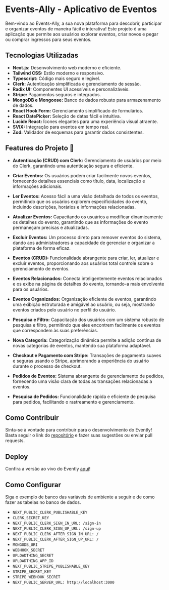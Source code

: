 # Events-Ally - Aplicativo de Eventos

Bem-vindo ao Events-Ally, a sua nova plataforma para descobrir, participar e organizar eventos de maneira fácil e interativa! Este projeto é uma aplicação que permite aos usuários explorar eventos, criar novos e pegar ou comprar ingressos para seus eventos.

## Tecnologias Utilizadas

- **Next.js:** Desenvolvimento web moderno e eficiente.
- **Tailwind CSS:** Estilo moderno e responsivo.
- **Typescript:** Código mais seguro e legível.
- **Clerk:** Autenticação simplificada e gerenciamento de sessão.
- **Radix UI:** Componentes UI acessíveis e personalizáveis.
- **Stripe:** Pagamentos seguros e integrados.
- **MongoDB e Mongoose:** Banco de dados robusto para armazenamento de dados.
- **React Hook Form:** Gerenciamento simplificado de formulários.
- **React DatePicker:** Seleção de datas fácil e intuitiva.
- **Lucide React:** Ícones elegantes para uma experiência visual atraente.
- **SVIX:** Integração para eventos em tempo real.
- **Zod:** Validador de esquemas para garantir dados consistentes.

## Features do Projeto 🦉

- **Autenticação (CRUD) com Clerk:** Gerenciamento de usuários por meio do Clerk, garantindo uma autenticação segura e eficiente.

- **Criar Eventos:** Os usuários podem criar facilmente novos eventos, fornecendo detalhes essenciais como título, data, localização e informações adicionais.

- **Ler Eventos:** Acesso fácil a uma visão detalhada de todos os eventos, permitindo que os usuários explorem especificidades do evento, incluindo descrições, horários e informações relacionadas.

- **Atualizar Eventos:** Capacitando os usuários a modificar dinamicamente os detalhes do evento, garantindo que as informações do evento permaneçam precisas e atualizadas.

- **Excluir Eventos:** Um processo direto para remover eventos do sistema, dando aos administradores a capacidade de gerenciar e organizar a plataforma de forma eficaz.

- **Eventos (CRUD):** Funcionalidade abrangente para criar, ler, atualizar e excluir eventos, proporcionando aos usuários total controle sobre o gerenciamento de eventos.

- **Eventos Relacionados:** Conecta inteligentemente eventos relacionados e os exibe na página de detalhes do evento, tornando-a mais envolvente para os usuários.

- **Eventos Organizados:** Organização eficiente de eventos, garantindo uma exibição estruturada e amigável ao usuário, ou seja, mostrando eventos criados pelo usuário no perfil do usuário.

- **Pesquisa e Filtro:** Capacitação dos usuários com um sistema robusto de pesquisa e filtro, permitindo que eles encontrem facilmente os eventos que correspondem às suas preferências.

- **Nova Categoria:** Categorização dinâmica permite a adição contínua de novas categorias de eventos, mantendo sua plataforma adaptável.

- **Checkout e Pagamento com Stripe:** Transações de pagamento suaves e seguras usando o Stripe, aprimorando a experiência do usuário durante o processo de checkout.

- **Pedidos de Eventos:** Sistema abrangente de gerenciamento de pedidos, fornecendo uma visão clara de todas as transações relacionadas a eventos.

- **Pesquisa de Pedidos:** Funcionalidade rápida e eficiente de pesquisa para pedidos, facilitando o rastreamento e gerenciamento.

## Como Contribuir

Sinta-se à vontade para contribuir para o desenvolvimento do Evently! Basta seguir o link do [repositório](https://github.com/EricSousa02/Events-Ally) e fazer suas sugestões ou enviar pull requests.

## Deploy

Confira a versão ao vivo do Evently [aqui](https://events-ally.vercel.app/)!

## Como Configurar

Siga o exemplo de banco das variáveis de ambiente a seguir e de como fazer as tabelas no banco de dados.

- `NEXT_PUBLIC_CLERK_PUBLISHABLE_KEY`
- `CLERK_SECRET_KEY`
- `NEXT_PUBLIC_CLERK_SIGN_IN_URL: /sign-in`
- `NEXT_PUBLIC_CLERK_SIGN_UP_URL: /sign-up`
- `NEXT_PUBLIC_CLERK_AFTER_SIGN_IN_URL: /`
- `NEXT_PUBLIC_CLERK_AFTER_SIGN_UP_URL: /`
- `MONGODB_URI`
- `WEBHOOK_SECRET`
- `UPLOADTHING_SECRET`
- `UPLOADTHING_APP_ID`
- `NEXT_PUBLIC_STRIPE_PUBLISHABLE_KEY`
- `STRIPE_SECRET_KEY`
- `STRIPE_WEBHOOK_SECRET`
- `NEXT_PUBLIC_SERVER_URL: http://localhost:3000`